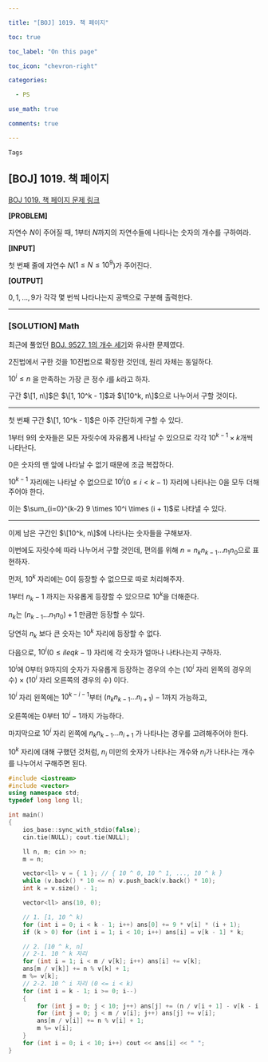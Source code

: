 ```yaml
---

title: "[BOJ] 1019. 책 페이지"

toc: true

toc_label: "On this page"

toc_icon: "chevron-right"

categories:

  - PS

use_math: true

comments: true

---
```


`Tags` 

## [BOJ] 1019. 책 페이지

[BOJ 1019. 책 페이지 문제 링크](https://www.acmicpc.net/problem/1019)

**[PROBLEM]**

자연수 $N$이 주어질 때, $1$부터 $N$까지의 자연수들에 나타나는 숫자의 개수를 구하여라.

**[INPUT]**

첫 번째 줄에 자연수 $N$($1 \leq N \leq 10^9$)가 주어진다.

**[OUTPUT]**

$0, 1, \dots, 9$가 각각 몇 번씩 나타나는지 공백으로 구분해 출력한다.

---

### [SOLUTION] Math

최근에 풀었던 [BOJ. 9527. 1의 개수 세기](https://www.acmicpc.net/problem/9527)와 유사한 문제였다.

2진법에서 구한 것을 10진법으로 확장한 것인데, 원리 자체는 동일하다.

$10^i \leq n$ 을 만족하는 가장 큰 정수 $i$를 $k$라고 하자.

구간 $\[1, n\]$은 $\[1, 10^k - 1]$과 $\[10^k, n\]$으로 나누어서 구할 것이다.

---

첫 번째 구간 $\[1, 10^k - 1]$은 아주 간단하게 구할 수 있다.

$1$부터 $9$의 숫자들은 모든 자릿수에 자유롭게 나타날 수 있으므로 각각 $10^{k-1} \times k$개씩 나타난다.

$0$은 숫자의 맨 앞에 나타날 수 없기 때문에 조금 복잡하다.

$10^{k-1}$ 자리에는 나타날 수 없으므로 $10^i$($0 \leq i < k - 1$) 자리에 나타나는 $0$을 모두 더해주어야 한다.

이는 $\sum_{i=0}^{k-2} 9 \times 10^i \times (i + 1)$로 나타낼 수 있다.

---

이제 남은 구간인 $\[10^k, n\]$에 나타나는 숫자들을 구해보자.

이번에도 자릿수에 따라 나누어서 구할 것인데, 편의를 위해 $n = n_k n_{k-1} \dots n_1 n_0$으로 표현하자.

먼저, $10^k$ 자리에는 $0$이 등장할 수 없으므로 따로 처리해주자.

$1$부터 $n_k - 1$ 까지는 자유롭게 등장할 수 있으므로 $10^k$을 더해준다.

$n_k$는 $(n_{k-1} \dots n_1 n_0) + 1$ 만큼만 등장할 수 있다.

당연히 $n_k$ 보다 큰 숫자는 $10^k$ 자리에 등장할 수 없다.

다음으로, $10^i$($0 \leq i leq k - 1$) 자리에 각 숫자가 얼마나 나타나는지 구하자.

$10^i$에 $0$부터 $9$까지의 숫자가 자유롭게 등장하는 경우의 수는 ($10^i$ 자리 왼쪽의 경우의 수) $\times$ ($10^i$ 자리 오른쪽의 경우의 수) 이다.

$10^i$ 자리 왼쪽에는 $10^{k-i-1}$부터 $(n_k n_{k-1} \dots n_{i+1}) - 1$까지 가능하고,

오른쪽에는 $0$부터 $10^i - 1$까지 가능하다.

마지막으로 $10^i$ 자리 왼쪽에 $n_k n_{k-1} \dots n_{i+1}$ 가 나타나는 경우를 고려해주어야 한다.

$10^k$ 자리에 대해 구했던 것처럼, $n_i$ 미만의 숫자가 나타나는 개수와 $n_i$가 나타나는 개수를 나누어서 구해주면 된다.

```cpp
#include <iostream>
#include <vector>
using namespace std;
typedef long long ll;

int main()
{
    ios_base::sync_with_stdio(false);
    cin.tie(NULL); cout.tie(NULL);

    ll n, m; cin >> n;
    m = n;

    vector<ll> v = { 1 }; // { 10 ^ 0, 10 ^ 1, ..., 10 ^ k }
    while (v.back() * 10 <= n) v.push_back(v.back() * 10);
    int k = v.size() - 1;

    vector<ll> ans(10, 0);

    // 1. [1, 10 ^ k)
    for (int i = 0; i < k - 1; i++) ans[0] += 9 * v[i] * (i + 1);
    if (k > 0) for (int i = 1; i < 10; i++) ans[i] = v[k - 1] * k;

    // 2. [10 ^ k, n]
    // 2-1. 10 ^ k 자리
    for (int i = 1; i < m / v[k]; i++) ans[i] += v[k];
    ans[m / v[k]] += n % v[k] + 1;
    m %= v[k];
    // 2-2. 10 ^ i 자리 (0 <= i < k)
    for (int i = k - 1; i >= 0; i--)
    {
        for (int j = 0; j < 10; j++) ans[j] += (n / v[i + 1] - v[k - i - 1]) * v[i];
        for (int j = 0; j < m / v[i]; j++) ans[j] += v[i];
        ans[m / v[i]] += n % v[i] + 1;
        m %= v[i];
    }
    for (int i = 0; i < 10; i++) cout << ans[i] << " ";
}
```


